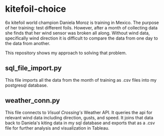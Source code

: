 # kitefoil-choice

6x kitefoil world champion Daniela Moroz is training in Mexico. The purpose of her training: test different foils.
However, after a month of collecting data she finds that her wind sensor was broken all along.
Without wind data, specifically wind direction it is difficult to compare the data from one day to the data from another.

This repository shows my approach to solving that problem.

## sql_file_import.py

This file imports all the data from the month of training as .csv files into my postgresql database.

## weather_conn.py

This file connects to _Visual Crossing's_ Weather API.
It queries the api for relevant wind data including direction, gusts, and speed.
It joins that data back to Daniela's kiting data in my sql database and exports that as a .csv file for further analysis and visualization in Tableau.
